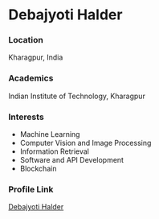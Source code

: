 # Debajyoti Halder

### Location

Kharagpur, India

### Academics

Indian Institute of Technology, Kharagpur

### Interests

- Machine Learning
- Computer Vision and Image Processing
- Information Retrieval
- Software and API Development
- Blockchain 


### Profile Link

[Debajyoti Halder](https://github.com/ron-debajyoti)